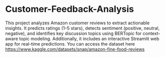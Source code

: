 # Customer-Feedback-Analysis
This project analyzes Amazon customer reviews to extract actionable insights. It predicts ratings (1–5 stars), detects sentiment (positive, neutral, negative), and identifies key discussion topics using BERTopic for context-aware topic modeling. Additionally, it includes an interactive Streamlit web app for real-time predictions.
You can access the dataset here https://www.kaggle.com/datasets/snap/amazon-fine-food-reviews
